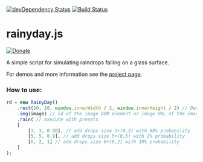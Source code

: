 [![devDependency Status](https://david-dm.org/maroslaw/rainyday.js/dev-status.png)](https://david-dm.org/maroslaw/rainyday.js#info=devDependencies)
[![Build Status](https://travis-ci.org/maroslaw/rainyday.js.png)](https://travis-ci.org/maroslaw/rainyday.js)

# rainyday.js

[![Donate](https://www.paypalobjects.com/en_US/i/btn/btn_donate_LG.gif)](https://www.paypal.com/cgi-bin/webscr?cmd=_s-xclick&hosted_button_id=XWP2SR3FLGE6C)

A simple script for simulating raindrops falling on a glass surface.

For demos and more information see the [project page](http://maroslaw.github.io/rainyday.js/).

### How to use:

```js
rd = new RainyDay()
    .rect(10, 10, window.innerWidth / 2, window.innerHeight / 2) // Destination rectangle
    .img(image) // id of the image DOM element or image URL of the image to be used
    .rain( // execute with presets
    [
        [3, 3, 0.88], // add drops size 3+(0,3) with 88% probability
        [5, 5, 0.9], // add drops size 5+(0,5) with 2% probability
        [6, 2, 1] // add drops size 6+(0,2) with 10% probability
    ]
);
```
